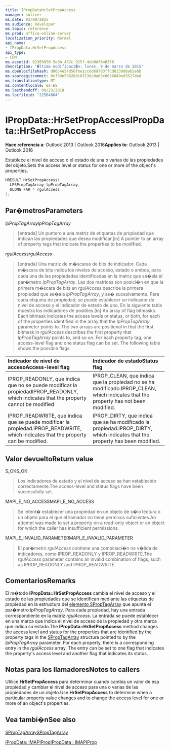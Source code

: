 ```yaml
---
title: IPropDataHrSetPropAccess
manager: soliver
ms.date: 03/09/2015
ms.audience: Developer
ms.topic: reference
ms.prod: office-online-server
localization_priority: Normal
api_name:
- IPropData.HrSetPropAccess
api_type:
- COM
ms.assetid: 02365050-5e8b-437c-925f-4eb0df646356
description: '�ltima modificaci�n: lunes, 9 de marzo de 2015'
ms.openlocfilehash: d0054e54d56fbe1cc6d6d783ffcd6330d8ab2e6b
ms.sourcegitcommit: 0cf39e5382b8c6f236c8a63c6036849ed3527ded
ms.translationtype: MT
ms.contentlocale: es-ES
ms.lasthandoff: 08/23/2018
ms.locfileid: "22564664"
---
```

# <a name="ipropdatahrsetpropaccess"></a><span data-ttu-id="e47d4-103">IPropData::HrSetPropAccess</span><span class="sxs-lookup"><span data-stu-id="e47d4-103">IPropData::HrSetPropAccess</span></span>

  
  
<span data-ttu-id="e47d4-104">**Hace referencia a**: Outlook 2013 | Outlook 2016</span><span class="sxs-lookup"><span data-stu-id="e47d4-104">**Applies to**: Outlook 2013 | Outlook 2016</span></span> 
  
<span data-ttu-id="e47d4-105">Establece el nivel de acceso o el estado de una o varias de las propiedades del objeto.</span><span class="sxs-lookup"><span data-stu-id="e47d4-105">Sets the access level or status for one or more of the object's properties.</span></span>
  
```cpp
HRESULT HrSetPropAccess(
  LPSPropTagArray lpPropTagArray,
  ULONG FAR * rgulAccess
);
```

## <a name="parameters"></a><span data-ttu-id="e47d4-106">Par�metros</span><span class="sxs-lookup"><span data-stu-id="e47d4-106">Parameters</span></span>

 <span data-ttu-id="e47d4-107">_lpPropTagArray_</span><span class="sxs-lookup"><span data-stu-id="e47d4-107">_lpPropTagArray_</span></span>
  
> <span data-ttu-id="e47d4-108">[entrada] Un puntero a una matriz de etiquetas de propiedad que indican las propiedades que desea modificar.</span><span class="sxs-lookup"><span data-stu-id="e47d4-108">[in] A pointer to an array of property tags that indicate the properties to be modified.</span></span> 
    
 <span data-ttu-id="e47d4-109">_rgulAccess_</span><span class="sxs-lookup"><span data-stu-id="e47d4-109">_rgulAccess_</span></span>
  
> <span data-ttu-id="e47d4-p101">[entrada] Una matriz de m�scaras de bits de indicador. Cada m�scara de bits indica los niveles de acceso, estado o ambos, para cada una de las propiedades identificadas en la matriz que se�ala el par�metro  _lpPropTagArray_. Las dos matrices son posici�n en que la primera m�scara de bits en  _rgulAccess_ describe la primera propiedad que se�ala  _lpPropTagArray_, y as� sucesivamente. Para cada etiqueta de propiedad, se puede establecer un indicador de nivel de acceso y el indicador de estado de uno. En la siguiente tabla muestra los indicadores de posibles.</span><span class="sxs-lookup"><span data-stu-id="e47d4-p101">[in] An array of flag bitmasks. Each bitmask indicates the access levels or status, or both, for each of the properties identified in the array that the  _lpPropTagArray_ parameter points to. The two arrays are positional in that the first bitmask in  _rgulAccess_ describes the first property that  _lpPropTagArray_ points to, and so on. For each property tag, one access-level flag and one status flag can be set. The following table shows the possible flags.</span></span> 
    
|<span data-ttu-id="e47d4-115">**Indicador de nivel de acceso**</span><span class="sxs-lookup"><span data-stu-id="e47d4-115">**Access-level flag**</span></span>|<span data-ttu-id="e47d4-116">**Indicador de estado**</span><span class="sxs-lookup"><span data-stu-id="e47d4-116">**Status flag**</span></span>|
|:-----|:-----|
|<span data-ttu-id="e47d4-117">IPROP_READONLY, que indica que no se puede modificar la propiedad</span><span class="sxs-lookup"><span data-stu-id="e47d4-117">IPROP_READONLY, which indicates that the property cannot be modified</span></span>  <br/> |<span data-ttu-id="e47d4-118">IPROP_CLEAN, que indica que la propiedad no se ha modificado.</span><span class="sxs-lookup"><span data-stu-id="e47d4-118">IPROP_CLEAN, which indicates that the property has not been modified.</span></span>  <br/> |
|<span data-ttu-id="e47d4-119">IPROP_READWRITE, que indica que se puede modificar la propiedad.</span><span class="sxs-lookup"><span data-stu-id="e47d4-119">IPROP_READWRITE, which indicates that the property can be modified.</span></span>  <br/> |<span data-ttu-id="e47d4-120">IPROP_DIRTY, que indica que se ha modificado la propiedad.</span><span class="sxs-lookup"><span data-stu-id="e47d4-120">IPROP_DIRTY, which indicates that the property has been modified.</span></span>  <br/> |
   
## <a name="return-value"></a><span data-ttu-id="e47d4-121">Valor devuelto</span><span class="sxs-lookup"><span data-stu-id="e47d4-121">Return value</span></span>

<span data-ttu-id="e47d4-122">S_OK</span><span class="sxs-lookup"><span data-stu-id="e47d4-122">S_OK</span></span> 
  
> <span data-ttu-id="e47d4-123">Los indicadores de estado y el nivel de acceso se han establecido correctamente.</span><span class="sxs-lookup"><span data-stu-id="e47d4-123">The access-level and status flags have been successfully set.</span></span>
    
<span data-ttu-id="e47d4-124">MAPI_E_NO_ACCESS</span><span class="sxs-lookup"><span data-stu-id="e47d4-124">MAPI_E_NO_ACCESS</span></span> 
  
> <span data-ttu-id="e47d4-125">Se intent� establecer una propiedad en un objeto de s�lo lectura o un objeto para el que el llamador no tiene permisos suficientes.</span><span class="sxs-lookup"><span data-stu-id="e47d4-125">An attempt was made to set a property on a read-only object or an object for which the caller has insufficient permissions.</span></span>
    
<span data-ttu-id="e47d4-126">MAPI_E_INVALID_PARAMETER</span><span class="sxs-lookup"><span data-stu-id="e47d4-126">MAPI_E_INVALID_PARAMETER</span></span> 
  
> <span data-ttu-id="e47d4-127">El par�metro  _rgulAccess_ contiene una combinaci�n no v�lida de indicadores, como IPROP_READONLY y IPROP_READWRITE.</span><span class="sxs-lookup"><span data-stu-id="e47d4-127">The  _rgulAccess_ parameter contains an invalid combination of flags, such as IPROP_READONLY and IPROP_READWRITE.</span></span> 
    
## <a name="remarks"></a><span data-ttu-id="e47d4-128">Comentarios</span><span class="sxs-lookup"><span data-stu-id="e47d4-128">Remarks</span></span>

<span data-ttu-id="e47d4-p102">El m�todo **IPropData::HrSetPropAccess** cambia el nivel de acceso y el estado de las propiedades que se identifican mediante las etiquetas de propiedad en la estructura del [elemento SPropTagArray](sproptagarray.md) que apunta el par�metro  _lpPropTagArray_. Para cada propiedad, hay una entrada correspondiente en la matriz  _rgulAccess_. La entrada se puede establecer en una marca que indica el nivel de acceso de la propiedad y otra marca que indica su estado.</span><span class="sxs-lookup"><span data-stu-id="e47d4-p102">The **IPropData::HrSetPropAccess** method changes the access level and status for the properties that are identified by the property tags in the [SPropTagArray](sproptagarray.md) structure pointed to by the  _lpPropTagArray_ parameter. For each property, there is a corresponding entry in the  _rgulAccess_ array. The entry can be set to one flag that indicates the property's access level and another flag that indicates its status.</span></span> 
  
## <a name="notes-to-callers"></a><span data-ttu-id="e47d4-132">Notas para los llamadores</span><span class="sxs-lookup"><span data-stu-id="e47d4-132">Notes to callers</span></span>

<span data-ttu-id="e47d4-133">Utilice **HrSetPropAccess** para determinar cuando cambia un valor de esa propiedad y cambiar el nivel de acceso para una o varias de las propiedades de un objeto.</span><span class="sxs-lookup"><span data-stu-id="e47d4-133">Use **HrSetPropAccess** to determine when a particular property value changes and to change the access level for one or more of an object's properties.</span></span> 
  
## <a name="see-also"></a><span data-ttu-id="e47d4-134">Vea tambi�n</span><span class="sxs-lookup"><span data-stu-id="e47d4-134">See also</span></span>



[<span data-ttu-id="e47d4-135">SPropTagArray</span><span class="sxs-lookup"><span data-stu-id="e47d4-135">SPropTagArray</span></span>](sproptagarray.md)
  
[<span data-ttu-id="e47d4-136">IPropData: IMAPIProp</span><span class="sxs-lookup"><span data-stu-id="e47d4-136">IPropData : IMAPIProp</span></span>](ipropdataimapiprop.md)

